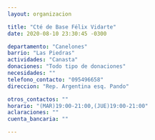 ```yaml
---
layout: organizacion

title: "Cté de Base Félix Vidarte"
date: 2020-08-10 23:30:45 -0300

departamento: "Canelones"
barrio: "Las Piedras"
actividades: "Canasta"
donaciones: "Todo tipo de donaciones"
necesidades: ""
telefono_contacto: "095496658"
direccion: "Rep. Argentina esq. Pando"

otros_contactos: ""
horario: "(MAR)19:00-21:00,(JUE)19:00-21:00"
aclaraciones: ""
cuenta_bancaria: ""

---
```

